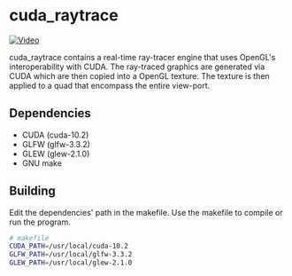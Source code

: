 # cuda_raytrace

[![Video](https://img.youtube.com/vi/6RQwBniXa-M/hqdefault.jpg)](https://www.youtube.com/watch?v=6RQwBniXa-M)

cuda_raytrace contains a real-time ray-tracer engine that uses OpenGL's interoperability with CUDA. The ray-traced graphics are generated via CUDA which are then copied into a OpenGL texture. The texture is then applied to a quad that encompass the entire view-port.

## Dependencies
- CUDA (cuda-10.2)
- GLFW (glfw-3.3.2)
- GLEW (glew-2.1.0)
- GNU make

## Building

Edit the dependencies' path in the makefile. Use the makefile to compile or run the program.

```bash
# makefile
CUDA_PATH=/usr/local/cuda-10.2
GLFW_PATH=/usr/local/glfw-3.3.2
GLEW_PATH=/usr/local/glew-2.1.0
```
